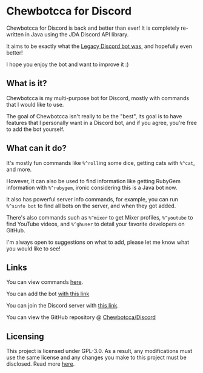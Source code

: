# Chewbotcca for Discord

Chewbotcca for Discord is back and better than ever!
It is completely re-written in Java using the JDA Discord API library.

It aims to be exactly what the [Legacy Discord bot was](https://github.com/Chewbotcca/Discord-Legacy), and hopefully even better!

I hope you enjoy the bot and want to improve it :)

## What is it?

Chewbotcca is my multi-purpose bot for Discord, mostly with commands that I would like to use.

The goal of Chewbotcca isn't really to be the "best", its goal is to have features that I personally want in a Discord bot, and if you agree, you're free to add the bot yourself.

## What can it do?

It's mostly fun commands like `%^roll`ing some dice, getting cats with `%^cat`, and more.

However, it can also be used to find information like getting RubyGem information with `%^rubygem`, ironic considering this is a Java bot now.

It also has powerful server info commands, for example, you can run `%^sinfo bot` to find all bots on the server, and when they got added.

There's also commands such as `%^mixer` to get Mixer profiles, `%^youtube` to find YouTube videos, and `%^ghuser` to detail your favorite developers on GitHub.

I'm always open to suggestions on what to add, please let me know what you would like to see!

## Links

You can view commands [here](https://chew.pw/chewbotcca/discord/commands).

You can add the bot [with this link](https://discord.com/oauth2/authorize?client_id=604362556668248095&scope=bot&permissions=0)

You can join the Discord server with [this link](https://discord.gg/r583nHA).

You can view the GitHub repository @ [Chewbotcca/Discord](https://github.com/Chewbotcca/Discord)

## Licensing

This project is licensed under GPL-3.0. As a result, any modifications must use the same license and any changes you make to this project must be disclosed. Read more [here](https://choosealicense.com/licenses/gpl-3.0/).
